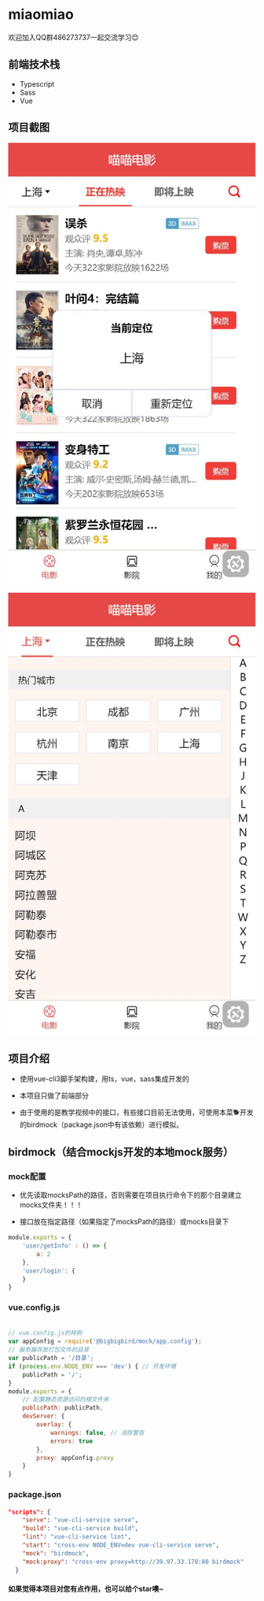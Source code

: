 # miaomiao

欢迎加入QQ群486273737一起交流学习😊

## 前端技术栈

- Typescript
- Sass
- Vue

## 项目截图

![首页截图](首页截图.jpg)

![城市截图](城市截图.jpg)

## 项目介绍

- 使用vue-cli3脚手架构建，用ts，vue，sass集成开发的

- 本项目只做了前端部分

- 由于使用的是教学视频中的接口，有些接口目前无法使用，可使用本菜🐕开发
的birdmock（package.json中有该依赖）进行模拟。

## birdmock（结合mockjs开发的本地mock服务）

### mock配置

- 优先读取mocksPath的路径，否则需要在项目执行命令下的那个目录建立mocks文件夹！！！

- 接口放在指定路径（如果指定了mocksPath的路径）或mocks目录下

```js
module.exports = {
    'user/getInfo' : () => {
        a: 2
    },
    'user/login': {
    }
}
```

### vue.config.js

``` js

// vue.config.js的样例
var appConfig = require('@bigbigbird/mock/app.config');
// 服务器存放打包文件的目录
var publicPath = '/目录';
if (process.env.NODE_ENV === 'dev') { // 开发环境
    publicPath = '/';
}
module.exports = {
    // 配置静态资源访问的根文件夹
    publicPath: publicPath,
    devServer: {
        overlay: {
            warnings: false, // 消除警告
            errors: true
        },
        proxy: appConfig.proxy
    }
}
```

### package.json

``` json
"scripts": {
    "serve": "vue-cli-service serve",
    "build": "vue-cli-service build",
    "lint": "vue-cli-service lint",
    "start": "cross-env NODE_ENV=dev vue-cli-service serve",
    "mock": "birdmock",
    "mock:proxy": "cross-env proxy=http://39.97.33.178:80 birdmock"
  }
```

#### 如果觉得本项目对您有点作用，也可以给个star噢~
